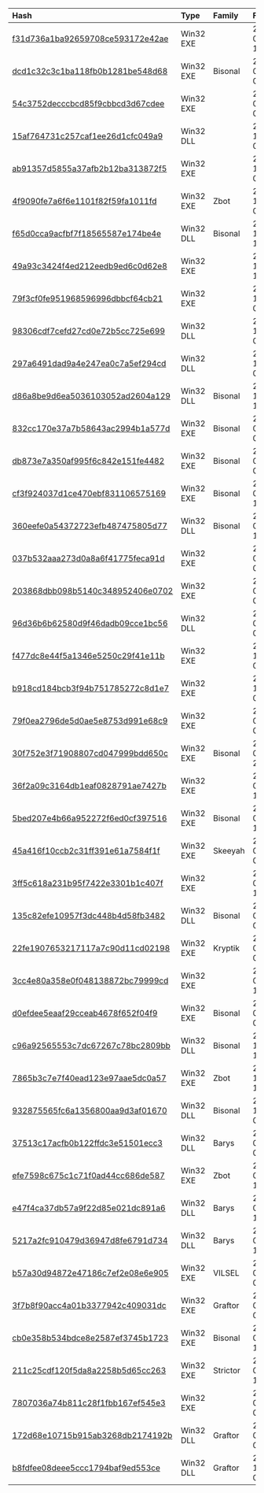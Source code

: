 |Hash|Type|Family|First_Seen|Name|
|:--|:--|:--|:--|:--|
|[f31d736a1ba92659708ce593172e42ae](https://www.virustotal.com/gui/file/f31d736a1ba92659708ce593172e42ae)|Win32 EXE||2020-01-24 12:56:49|iusb3pge|
|[dcd1c32c3c1ba118fb0b1281be548d68](https://www.virustotal.com/gui/file/dcd1c32c3c1ba118fb0b1281be548d68)|Win32 EXE|Bisonal|2020-01-17 02:45:30|iusb3pge|
|[54c3752decccbcd85f9cbbcd3d67cdee](https://www.virustotal.com/gui/file/54c3752decccbcd85f9cbbcd3d67cdee)|Win32 EXE||2020-01-05 08:48:29|iusb3pge|
|[15af764731c257caf1ee26d1cfc049a9](https://www.virustotal.com/gui/file/15af764731c257caf1ee26d1cfc049a9)|Win32 DLL||2019-12-26 09:08:37|%APPDATA%\microsoft\word\startup\intel.wll|
|[ab91357d5855a37afb2b12ba313872f5](https://www.virustotal.com/gui/file/ab91357d5855a37afb2b12ba313872f5)|Win32 EXE||2019-10-07 03:35:39|IMissServMfc|
|[4f9090fe7a6f6e1101f82f59fa1011fd](https://www.virustotal.com/gui/file/4f9090fe7a6f6e1101f82f59fa1011fd)|Win32 EXE|Zbot|2019-10-07 03:33:18|f9302b7ecc32b891edeaf61353dc5e976832b7104ec0d36f1641f1f40cf6fe12.bin|
|[f65d0cca9acfbf7f18565587e174be4e](https://www.virustotal.com/gui/file/f65d0cca9acfbf7f18565587e174be4e)|Win32 DLL|Bisonal|2019-10-06 17:24:08|a4a5c60a392d236b76907f58597e83ba9c9d4cfc6a4502ef3e0e149b8710a0c6.bin|
|[49a93c3424f4ed212eedb9ed6c0d62e8](https://www.virustotal.com/gui/file/49a93c3424f4ed212eedb9ed6c0d62e8)|Win32 EXE||2019-10-06 12:57:06|6cc4707942f9323347c95066a43b30f874f1b1c783960cf8ed9ecf5914f85ba7.bin|
|[79f3cf0fe951968596996dbbcf64cb21](https://www.virustotal.com/gui/file/79f3cf0fe951968596996dbbcf64cb21)|Win32 EXE||2019-10-06 00:18:42|2c1e0facf563bb2054d9a883144ef9bad77ba75cdb46cc80843821c363c0a9dc.bin|
|[98306cdf7cefd27cd0e72b5cc725e699](https://www.virustotal.com/gui/file/98306cdf7cefd27cd0e72b5cc725e699)|Win32 DLL||2019-10-06 00:05:50|c5496dc3fa96b657ab4467c551877bbced56fd07c00c7ccb199c1794235bf710.bin|
|[297a6491dad9a4e247ea0c7a5ef294cd](https://www.virustotal.com/gui/file/297a6491dad9a4e247ea0c7a5ef294cd)|Win32 DLL||2019-10-06 00:03:31|d19b85891dd0f83808b70fbe68a56a64e828611dfe53d04a6c1c211f1352b5b5.bin|
|[d86a8be9d6ea5036103052ad2604a129](https://www.virustotal.com/gui/file/d86a8be9d6ea5036103052ad2604a129)|Win32 DLL|Bisonal|2019-10-05 16:24:56|bd1a9b148580dad430683639b747d1c49932db5d8f6eb2d90e2583af976810dc.bin|
|[832cc170e37a7b58643ac2994b1a577d](https://www.virustotal.com/gui/file/832cc170e37a7b58643ac2994b1a577d)|Win32 EXE|Bisonal|2019-06-18 03:43:26|IMissServMfc|
|[db873e7a350af995f6c842e151fe4482](https://www.virustotal.com/gui/file/db873e7a350af995f6c842e151fe4482)|Win32 EXE|Bisonal|2019-03-15 02:03:22|iusb3pge|
|[cf3f924037d1ce470ebf831106575169](https://www.virustotal.com/gui/file/cf3f924037d1ce470ebf831106575169)|Win32 EXE|Bisonal|2019-03-12 13:41:29| |
|[360eefe0a54372723efb487475805d77](https://www.virustotal.com/gui/file/360eefe0a54372723efb487475805d77)|Win32 DLL|Bisonal|2019-03-12 13:39:14|SvcHostDLL|
|[037b532aaa273d0a8a6f41775feca91d](https://www.virustotal.com/gui/file/037b532aaa273d0a8a6f41775feca91d)|Win32 EXE||2019-03-07 01:11:08|IMissServMfc|
|[203868dbb098b5140c348952406e0702](https://www.virustotal.com/gui/file/203868dbb098b5140c348952406e0702)|Win32 EXE||2019-02-07 05:40:52|iusb3pge|
|[96d36b6b62580d9f46dadb09cce1bc56](https://www.virustotal.com/gui/file/96d36b6b62580d9f46dadb09cce1bc56)|Win32 DLL||2019-01-29 09:09:52|%TEMP%\8.t|
|[f477dc8e44f5a1346e5250c29f41e11b](https://www.virustotal.com/gui/file/f477dc8e44f5a1346e5250c29f41e11b)|Win32 EXE||2018-11-15 07:58:20|iusb3pge|
|[b918cd184bcb3f94b751785272c8d1e7](https://www.virustotal.com/gui/file/b918cd184bcb3f94b751785272c8d1e7)|Win32 EXE||2018-10-13 02:31:49|IMissServMfc|
|[79f0ea2796de5d0ae5e8753d991e68c9](https://www.virustotal.com/gui/file/79f0ea2796de5d0ae5e8753d991e68c9)|Win32 EXE||2018-09-14 09:20:08|iusb3pge|
|[30f752e3f71908807cd047999bdd650c](https://www.virustotal.com/gui/file/30f752e3f71908807cd047999bdd650c)|Win32 EXE|Bisonal|2018-08-13 20:06:45|mism1|
|[36f2a09c3164db1eaf0828791ae7427b](https://www.virustotal.com/gui/file/36f2a09c3164db1eaf0828791ae7427b)|Win32 EXE||2018-07-25 12:21:48|iusb3pge|
|[5bed207e4b66a952272f6ed0cf397516](https://www.virustotal.com/gui/file/5bed207e4b66a952272f6ed0cf397516)|Win32 EXE|Bisonal|2018-06-20 10:31:18|mism1|
|[45a416f10ccb2c31ff391e61a7584f1f](https://www.virustotal.com/gui/file/45a416f10ccb2c31ff391e61a7584f1f)|Win32 EXE|Skeeyah|2018-06-13 00:58:14|IThinkServMfc|
|[3ff5c618a231b95f7422e3301b1c407f](https://www.virustotal.com/gui/file/3ff5c618a231b95f7422e3301b1c407f)|Win32 EXE||2018-05-08 14:21:10|mism1|
|[135c82efe10957f3dc448b4d58fb3482](https://www.virustotal.com/gui/file/135c82efe10957f3dc448b4d58fb3482)|Win32 DLL|Bisonal|2018-04-28 06:15:02|92be1bc11d7403a5e9ad029ef48de36bcff9c6a069eb44b88b12f1efc773c504.bin|
|[22fe1907653217117a7c90d11cd02198](https://www.virustotal.com/gui/file/22fe1907653217117a7c90d11cd02198)|Win32 EXE|Kryptik|2018-04-28 06:08:48|Комплексный проект по созданию жилищно-строительных кооперативов для работников оборонки.exe|
|[3cc4e80a358e0f048138872bc79999cd](https://www.virustotal.com/gui/file/3cc4e80a358e0f048138872bc79999cd)|Win32 EXE||2014-09-22 10:51:33|IThinkServMfc|
|[d0efdee5eaaf29cceab4678f652f04f9](https://www.virustotal.com/gui/file/d0efdee5eaaf29cceab4678f652f04f9)|Win32 EXE|Bisonal|2014-09-12 07:31:54|IMissServMfc|
|[c96a92565553c7dc67267c78bc2809bb](https://www.virustotal.com/gui/file/c96a92565553c7dc67267c78bc2809bb)|Win32 DLL|Bisonal|2013-12-21 15:49:46|vti-rescan|
|[7865b3c7e7f40ead123e97aae5dc0a57](https://www.virustotal.com/gui/file/7865b3c7e7f40ead123e97aae5dc0a57)|Win32 EXE|Zbot|2013-10-31 13:10:00|vti-rescan|
|[932875565fc6a1356800aa9d3af01670](https://www.virustotal.com/gui/file/932875565fc6a1356800aa9d3af01670)|Win32 DLL|Bisonal|2013-10-24 05:29:15|WINSOCK|
|[37513c17acfb0b122ffdc3e51501ecc3](https://www.virustotal.com/gui/file/37513c17acfb0b122ffdc3e51501ecc3)|Win32 DLL|Barys|2013-08-11 06:30:29|WINSOCK|
|[efe7598c675c1c71f0ad44cc686de587](https://www.virustotal.com/gui/file/efe7598c675c1c71f0ad44cc686de587)|Win32 EXE|Zbot|2013-07-29 10:04:29|vti-rescan|
|[e47f4ca37db57a9f22d85e021dc891a6](https://www.virustotal.com/gui/file/e47f4ca37db57a9f22d85e021dc891a6)|Win32 DLL|Barys|2013-02-09 11:36:35|WINSOCK|
|[5217a2fc910479d36947d8fe6791d734](https://www.virustotal.com/gui/file/5217a2fc910479d36947d8fe6791d734)|Win32 DLL|Barys|2013-02-08 17:36:53|WINSOCK|
|[b57a30d94872e47186c7ef2e08e6e905](https://www.virustotal.com/gui/file/b57a30d94872e47186c7ef2e08e6e905)|Win32 EXE|VILSEL|2013-02-05 05:00:31|f3a30e5f8bfd0f936597bcef7cb43df11ec566467001dff9365771900e90acb1.bin|
|[3f7b8f90acc4a01b3377942c409031dc](https://www.virustotal.com/gui/file/3f7b8f90acc4a01b3377942c409031dc)|Win32 EXE|Graftor|2013-02-05 04:56:59|vti-rescan|
|[cb0e358b534bdce8e2587ef3745b1723](https://www.virustotal.com/gui/file/cb0e358b534bdce8e2587ef3745b1723)|Win32 EXE|Bisonal|2013-01-26 18:42:44|vti-rescan|
|[211c25cdf120f5da8a2258b5d65cc263](https://www.virustotal.com/gui/file/211c25cdf120f5da8a2258b5d65cc263)|Win32 EXE|Strictor|2013-01-23 19:20:00|vti-rescan|
|[7807036a74b811c28f1fbb167ef545e3](https://www.virustotal.com/gui/file/7807036a74b811c28f1fbb167ef545e3)|Win32 EXE||2012-07-30 02:51:34|004303399|
|[172d68e10715b915ab3268db2174192b](https://www.virustotal.com/gui/file/172d68e10715b915ab3268db2174192b)|Win32 DLL|Graftor|2012-03-05 06:10:38|SvcHostDLL|
|[b8fdfee08deee5ccc1794baf9ed553ce](https://www.virustotal.com/gui/file/b8fdfee08deee5ccc1794baf9ed553ce)|Win32 DLL|Graftor|2011-10-05 05:06:38|SvcHostDLL|
